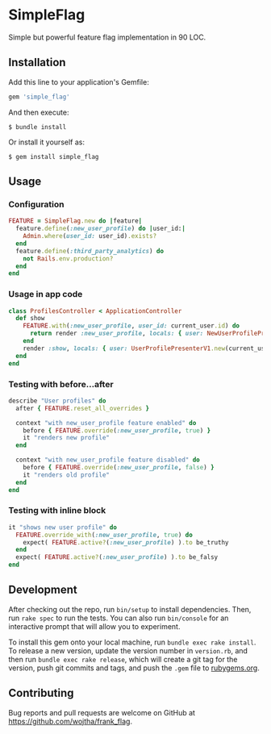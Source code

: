 # SimpleFlag

Simple but powerful feature flag implementation in 90 LOC.

## Installation

Add this line to your application's Gemfile:

```ruby
gem 'simple_flag'
```

And then execute:

    $ bundle install

Or install it yourself as:

    $ gem install simple_flag

## Usage

### Configuration

```ruby
FEATURE = SimpleFlag.new do |feature|
  feature.define(:new_user_profile) do |user_id:|
    Admin.where(user_id: user_id).exists?
  end
  feature.define(:third_party_analytics) do
    not Rails.env.production?
  end
end
```

### Usage in app code

```ruby
class ProfilesController < ApplicationController
  def show
    FEATURE.with(:new_user_profile, user_id: current_user.id) do
      return render :new_user_profile, locals: { user: NewUserProfilePresenterV2.new(current_user) }
    end
    render :show, locals: { user: UserProfilePresenterV1.new(current_user) }
  end
end
```

### Testing with before...after

```ruby
describe "User profiles" do
  after { FEATURE.reset_all_overrides }

  context "with new_user_profile feature enabled" do
    before { FEATURE.override(:new_user_profile, true) }
    it "renders new profile"
  end

  context "with new_user_profile feature disabled" do
    before { FEATURE.override(:new_user_profile, false) }
    it "renders old profile"
  end
end
```

### Testing with inline block

```ruby
it "shows new user profile" do
  FEATURE.override_with(:new_user_profile, true) do
    expect( FEATURE.active?(:new_user_profile) ).to be_truthy
  end
  expect( FEATURE.active?(:new_user_profile) ).to be_falsy
end
```

## Development

After checking out the repo, run `bin/setup` to install dependencies. Then, run `rake spec` to run the tests. You can
also run `bin/console` for an interactive prompt that will allow you to experiment.

To install this gem onto your local machine, run `bundle exec rake install`. To release a new version, update the
version number in `version.rb`, and then run `bundle exec rake release`, which will create a git tag for the version,
push git commits and tags, and push the `.gem` file to [rubygems.org](https://rubygems.org).

## Contributing

Bug reports and pull requests are welcome on GitHub at https://github.com/wojtha/frank_flag.

